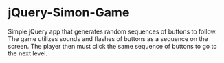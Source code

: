 # jQuery-Simon-Game

Simple jQuery app that generates random sequences of buttons to follow. The game utilizes sounds and flashes of buttons as a sequence on the screen. The player then must click the same sequence of buttons to go to the next level.
